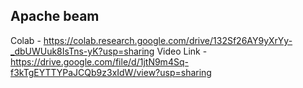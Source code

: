 ## Apache beam

Colab - https://colab.research.google.com/drive/132Sf26AY9yXrYy-_dbUWUuk8IsTns-yK?usp=sharing
Video Link - https://drive.google.com/file/d/1jtN9m4Sq-f3kTgEYTTYPaJCQb9z3xIdW/view?usp=sharing